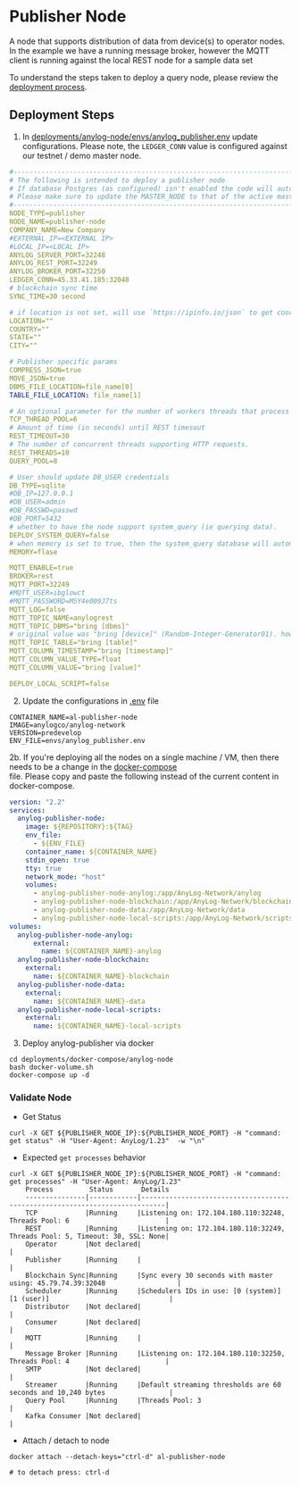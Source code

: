 # Publisher Node
A node that supports distribution of data from device(s) to operator nodes. In the example we have a running 
message broker, however the MQTT client is running against the local REST node for a sample data set  

To understand the steps taken to deploy a query node, please review the [deployment process](publisher_node_deployment_process.md). 

## Deployment Steps
1. In [deployments/anylog-node/envs/anylog_publisher.env](https://github.com/AnyLog-co/deployments/blob/master/docker-compose/anylog-node/envs/anylog_publisher.env) 
update configurations. Please note, the `LEDGER_CONN` value is configured against our testnet / demo master node.  
```YAML
#-----------------------------------------------------------------------------------------------------------------------
# The following is intended to deploy a publisher node
# If database Postgres (as configured) isn't enabled the code will automatically switch to SQLite
# Please make sure to update the MASTER_NODE to that of the active master_node IP:TCP_PORT
#-----------------------------------------------------------------------------------------------------------------------
NODE_TYPE=publisher
NODE_NAME=publisher-node
COMPANY_NAME=New Company
#EXTERNAL_IP=<EXTERNAL IP>
#LOCAL_IP=<LOCAL IP>
ANYLOG_SERVER_PORT=32248
ANYLOG_REST_PORT=32249
ANYLOG_BROKER_PORT=32250
LEDGER_CONN=45.33.41.185:32048
# blockchain sync time
SYNC_TIME=30 second

# if location is not set, will use `https://ipinfo.io/json` to get coordinates
LOCATION=""
COUNTRY=""
STATE=""
CITY=""

# Publisher specific params 
COMPRESS_JSON=true 
MOVE_JSON=true
DBMS_FILE_LOCATION=file_name[0]
TABLE_FILE_LOCATION: file_name[1]

# An optional parameter for the number of workers threads that process requests which are send to the provided IP and Port.
TCP_THREAD_POOL=6
# Amount of time (in seconds) until REST timesout
REST_TIMEOUT=30
# The number of concurrent threads supporting HTTP requests.
REST_THREADS=10
QUERY_POOL=8

# User should update DB_USER credentials
DB_TYPE=sqlite
#DB_IP=127.0.0.1
#DB_USER=admin
#DB_PASSWD=passwd
#DB_PORT=5432
# whether to have the node support system_query (ie querying data).
DEPLOY_SYSTEM_QUERY=false
# when memory is set to true, then the system_query database will automatically run using SQLite in memory. otherwise it'll use the default configs
MEMORY=flase

MQTT_ENABLE=true
BROKER=rest
MQTT_PORT=32249
#MQTT_USER=ibglowct
#MQTT_PASSWORD=MSY4e009J7ts
MQTT_LOG=false
MQTT_TOPIC_NAME=anylogrest
MQTT_TOPIC_DBMS="bring [dbms]" 
# original value was "bring [device]" (Random-Integer-Generator01). howerver, due to a PSQL table name limit size is 65 chars, it's manually changeds to: rand_int 
MQTT_TOPIC_TABLE="bring [table]" 
MQTT_COLUMN_TIMESTAMP="bring [timestamp]" 
MQTT_COLUMN_VALUE_TYPE=float
MQTT_COLUMN_VALUE="bring [value]"

DEPLOY_LOCAL_SCRIPT=false
```

2. Update the configurations in [.env](https://github.com/AnyLog-co/deployments/blob/master/docker-compose/anylog-node/.env) file
```dotenv
CONTAINER_NAME=al-publisher-node
IMAGE=anylogco/anylog-network
VERSION=predevelop
ENV_FILE=envs/anylog_publisher.env
```
2b. If you're deploying all the nodes on a single machine / VM, then there needs to be a change in the [docker-compose](https://github.com/AnyLog-co/deployments/blob/master/docker-compose/anylog-node/docker-compose.yml)      
file. Please copy and paste the following instead of the current content in docker-compose. 
```yaml
version: "2.2"
services:
  anylog-publisher-node:
    image: ${REPOSITORY}:${TAG}
    env_file:
      - ${ENV_FILE}
    container_name: ${CONTAINER_NAME}
    stdin_open: true
    tty: true
    network_mode: "host" 
    volumes:
      - anylog-publisher-node-anylog:/app/AnyLog-Network/anylog
      - anylog-publisher-node-blockchain:/app/AnyLog-Network/blockchain
      - anylog-publisher-node-data:/app/AnyLog-Network/data
      - anylog-publisher-node-local-scripts:/app/AnyLog-Network/scripts
volumes:
  anylog-publisher-node-anylog:
      external:
        name: ${CONTAINER_NAME}-anylog
  anylog-publisher-node-blockchain:
    external:
      name: ${CONTAINER_NAME}-blockchain
  anylog-publisher-node-data:
    external:
      name: ${CONTAINER_NAME}-data
  anylog-publisher-node-local-scripts:
    external:
      name: ${CONTAINER_NAME}-local-scripts
```

3. Deploy anylog-publisher via docker 
```shell
cd deployments/docker-compose/anylog-node
bash docker-volume.sh 
docker-compose up -d 
```


### Validate Node 
* Get Status
```shell
curl -X GET ${PUBLISHER_NODE_IP}:${PUBLISHER_NODE_PORT} -H "command: get status" -H "User-Agent: AnyLog/1.23"  -w "\n"
```
* Expected `get processes` behavior
```shell
curl -X GET ${PUBLISHER_NODE_IP}:${PUBLISHER_NODE_PORT} -H "command: get processes" -H "User-Agent: AnyLog/1.23" 
    Process         Status       Details                                                                      
    ---------------|------------|----------------------------------------------------------------------------|
    TCP            |Running     |Listening on: 172.104.180.110:32248, Threads Pool: 6                        |
    REST           |Running     |Listening on: 172.104.180.110:32249, Threads Pool: 5, Timeout: 30, SSL: None|
    Operator       |Not declared|                                                                            |
    Publisher      |Running     |                                                                            |
    Blockchain Sync|Running     |Sync every 30 seconds with master using: 45.79.74.39:32048                  |
    Scheduler      |Running     |Schedulers IDs in use: [0 (system)] [1 (user)]                              |
    Distributor    |Not declared|                                                                            |
    Consumer       |Not declared|                                                                            |
    MQTT           |Running     |                                                                            |
    Message Broker |Running     |Listening on: 172.104.180.110:32250, Threads Pool: 4                        |
    SMTP           |Not declared|                                                                            |
    Streamer       |Running     |Default streaming thresholds are 60 seconds and 10,240 bytes                |
    Query Pool     |Running     |Threads Pool: 3                                                             |
    Kafka Consumer |Not declared|                                                                            |
```

* Attach / detach to node 
```shell
docker attach --detach-keys="ctrl-d" al-publisher-node

# to detach press: ctrl-d
```

